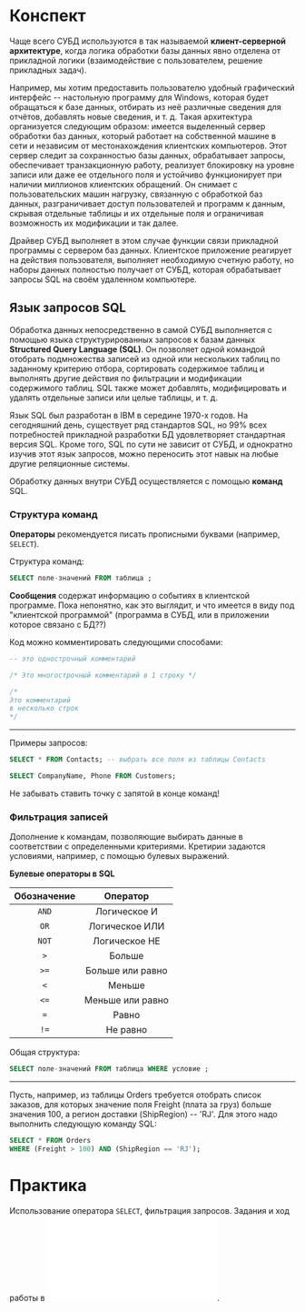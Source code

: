 # Конспект

Чаще всего СУБД используются в так называемой **клиент-серверной архитектуре**, когда логика обработки базы данных явно отделена от прикладной логики (взаимодействие с пользователем, решение прикладных задач).

Например, мы хотим предоставить пользователю удобный графический интерфейс -- настольную программу для Windows, которая будет обращаться к базе данных, отбирать из неё различные сведения для отчётов, добавлять новые сведения, и т. д. Такая архитектура организуется следующим образом: имеется выделенный сервер обработки баз данных, который работает на собственной машине в сети и независим от местонахождения клиентских компьютеров. Этот сервер следит за сохранностью базы данных, обрабатывает запросы, обеспечивает транзакционную работу, реализует блокировку на уровне записи или даже ее отдельного поля и устойчиво функционирует при наличии миллионов клиентских обращений. Он снимает с пользовательских машин нагрузку, связанную с обработкой баз данных, разграничивает доступ пользователей и программ к данным, скрывая отдельные таблицы и их отдельные поля и ограничивая возможность их модификации и так далее.

Драйвер СУБД выполняет в этом случае функции связи прикладной программы с сервером баз данных. Клиентское приложение реагирует на действия пользователя, выполняет необходимую счетную работу, но наборы данных полностью получает от СУБД, которая обрабатывает запросы SQL на своём удаленном компьютере.

## Язык запросов SQL

Обработка данных непосредственно в самой СУБД выполняется с помощью языка структурированных запросов к базам данных **Structured Query Language (SQL)**. Он позволяет одной командой отобрать подмножества записей из одной или нескольких таблиц по заданному критерию отбора, сортировать содержимое таблиц и выполнять другие действия по фильтрации и модификации содержимого таблиц. SQL также может добавлять, модифицировать и удалять отдельные записи или целые таблицы, и т. д.

Язык SQL был разработан в IBM в середине 1970-х годов. На сегодняшний день, существует ряд стандартов SQL, но 99% всех потребностей прикладной разработки БД удовлетворяет стандартная версия SQL. Кроме того, SQL по сути не зависит от СУБД, и однократно изучив этот язык запросов, можно переносить этот навык на любые другие реляционные системы.

Обработку данных внутри СУБД осуществляется с помощью **команд** SQL.

### Структура команд

**Операторы** рекомендуется писать прописными буквами (например, `SELECT`).

Структура команд:

```sql
SELECT поле-значений FROM таблица ;
```

**Сообщения** содержат информацию о событиях в клиентской программе. Пока непонятно, как это выглядит, и что имеется в виду под "клиентской программой" (программа в СУБД, или в приложении которое связано с БД??)

Код можно комментировать следующими способами:
```sql
-- это однострочный комментарий

/* Это многострочный комментарий в 1 строку */

/*
Это комментарий
в несколько строк
*/
```

---

Примеры запросов:
```sql
SELECT * FROM Contacts; -- выбрать все поля из таблицы Contacts

SELECT CompanyName, Phone FROM Customers;
```

Не забывать ставить точку с запятой в конце команд!

### Фильтрация записей

Дополнение к командам, позволяющие выбирать  данные в соответствии с определенными критериями. Кретирии задаются условиями, например, с помощью булевых выражений.

**Булевые операторы в SQL**

|Обозначение|Оператор|
|:---:|:---:|
|`AND`|Логическое И|
|`OR`|Логическое ИЛИ|
|`NOT`|Логическое НЕ|
|`>`|Больше|
|`>=`|Больше или равно|
|`<`|Меньше|
|`<=`|Меньше или равно|
|`=`|Равно|
|`!=`|Не равно|

Общая структура:
```sql
SELECT поле-значений FROM таблица WHERE условие ;
```

---

Пусть, например, из таблицы Orders требуется отобрать список заказов, для которых значение поля Freight (плата за груз) больше значения 100, а регион доставки (ShipRegion) -- 'RJ'. Для этого надо выполнить следующую команду SQL:
```sql
SELECT * FROM Orders
WHERE (Freight > 100) AND (ShipRegion == 'RJ');
```

# Практика

Использование оператора `SELECT`, фильтрация запросов. Задания и ход работы в ![отчете](sql_task3_prac.md).

